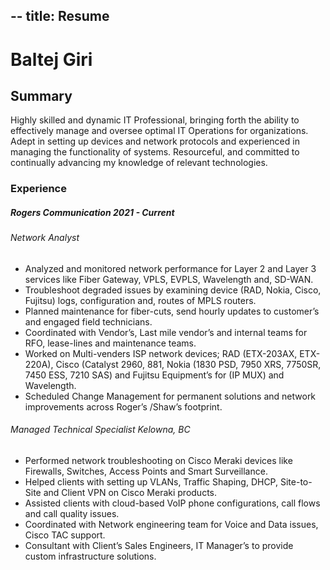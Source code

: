 --
title: Resume
--

# Baltej Giri

## Summary
Highly skilled and dynamic IT Professional, bringing forth the ability to effectively manage and oversee
optimal IT Operations for organizations. Adept in setting up devices and network protocols and experienced
in managing the functionality of systems. Resourceful, and committed to continually advancing my
knowledge of relevant technologies.

### Experience
##### Rogers Communication 2021 - Current
###### Network Analyst
- Analyzed and monitored network performance for Layer 2 and Layer 3 services like Fiber Gateway,
VPLS, EVPLS, Wavelength and, SD-WAN.
- Troubleshoot degraded issues by examining device (RAD, Nokia, Cisco, Fujitsu) logs, configuration
and, routes of MPLS routers.
- Planned maintenance for fiber-cuts, send hourly updates to customer’s and engaged field technicians.
- Coordinated with Vendor’s, Last mile vendor’s and internal teams for RFO, lease-lines and
maintenance teams.
- Worked on Multi-venders ISP network devices; RAD (ETX-203AX, ETX-220A), Cisco (Catalyst
2960, 881, Nokia (1830 PSD, 7950 XRS, 7750SR, 7450 ESS, 7210 SAS) and Fujitsu Equipment’s for
(IP MUX) and Wavelength.
- Scheduled Change Management for permanent solutions and network improvements across Roger’s
/Shaw’s footprint.

###### Managed Technical Specialist Kelowna, BC
- Performed network troubleshooting on Cisco Meraki devices like Firewalls, Switches, Access Points
and Smart Surveillance.
- Helped clients with setting up VLANs, Traffic Shaping, DHCP, Site-to-Site and Client VPN on
Cisco Meraki products.
- Assisted clients with cloud-based VoIP phone configurations, call flows and call quality issues.
- Coordinated with Network engineering team for Voice and Data issues, Cisco TAC support.
- Consultant with Client’s Sales Engineers, IT Manager’s to provide custom infrastructure solutions.
